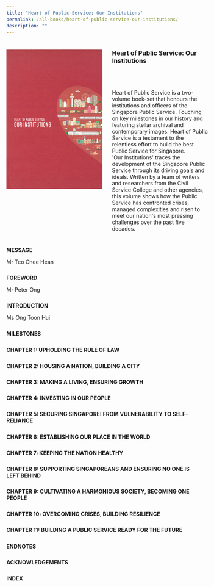 ```yaml
---
title: "Heart of Public Service: Our Institutions"
permalink: /all-books/heart-of-public-service-our-institutions/
description: ""
---
```

<style>


.grid-container {
	display: grid;
	grid-template-columns: 50% 50%;
	grid-gap: 5%
	}
	
img {
		object-fit: contain;
		width: 100%;
		height: 80%;
	}	

.chapter-divider {
	margin-top: 5%;
	}	
	

</style>

<div class="grid-container">
	<div class="grid-child"><img src="/images/Books/Heart%20of%20Public%20Service%20Our%20Institutions.png"></div>
	<div class="grid-child">
		<h3>Heart of Public Service: Our Institutions</h3>
		<i></i><br>
		<i></i><br>
		<b><i></i></b>
		<p>Heart of Public Service is a two-volume book-set that honours the institutions and officers of the Singapore Public Service. Touching on key milestones in our history and featuring stellar archival and contemporary images. Heart of Public Service is a testament to the relentless effort to build the best Public Service for Singapore. <br>'Our Institutions' traces the development of the Singapore Public Service through its driving goals and ideals. Written by a team of writers and researchers from the Civil Service College and other agencies, this volume shows how the Public Service has confronted crises, managed complexities and risen to meet our nation's most pressing challenges over the past five decades.</p>
	</div>

</div>

<div>

<div class="chapter-divider">
<p><b>MESSAGE</b></p>
Mr Teo Chee Hean
</div>
	
<div class="chapter-divider">
<p><b>FOREWORD</b></p>
Mr Peter Ong
</div>
		
<div class="chapter-divider">
<p><b>INTRODUCTION</b></p>
Ms Ong Toon Hui
</div>
	
<div class="chapter-divider">
<p><b>MILESTONES</b></p>

</div>
	
<div class="chapter-divider">
<p><b>CHAPTER 1: UPHOLDING THE RULE OF LAW</b></p>

</div>
	
<div class="chapter-divider">
<p><b>CHAPTER 2: HOUSING A NATION, BUILDING A CITY</b></p>

</div>

<div class="chapter-divider">
<p><b>CHAPTER 3: MAKING A LIVING, ENSURING GROWTH</b></p>

</div>

<div class="chapter-divider">
<p><b>CHAPTER 4: INVESTING IN OUR PEOPLE</b></p>

</div>

<div class="chapter-divider">
<p><b>CHAPTER 5: SECURING SINGAPORE: FROM VULNERABILITY TO SELF-RELIANCE</b></p>

</div>

<div class="chapter-divider">
<p><b>CHAPTER 6: ESTABLISHING OUR PLACE IN THE WORLD</b></p>

</div>

	
<div class="chapter-divider">
<p><b>CHAPTER 7: KEEPING THE NATION HEALTHY</b></p>

</div>

	
<div class="chapter-divider">
<p><b>CHAPTER 8: SUPPORTING SINGAPOREANS AND ENSURING NO ONE IS LEFT BEHIND</b></p>

</div>

	
<div class="chapter-divider">
<p><b>CHAPTER 9: CULTIVATING A HARMONIOUS SOCIETY, BECOMING ONE PEOPLE</b></p>

</div>

	
<div class="chapter-divider">
<p><b>CHAPTER 10: OVERCOMING CRISES, BUILDING RESILIENCE</b></p>

</div>

	
<div class="chapter-divider">
<p><b>CHAPTER 11: BUILDING A PUBLIC SERVICE READY FOR THE FUTURE</b></p>

</div>

<div class="chapter-divider">
<p><b>ENDNOTES</b></p>

</div>
	
<div class="chapter-divider">
<p><b>ACKNOWLEDGEMENTS</b></p>

</div>

<div class="chapter-divider">
<p><b>INDEX</b></p>

</div>

</div>